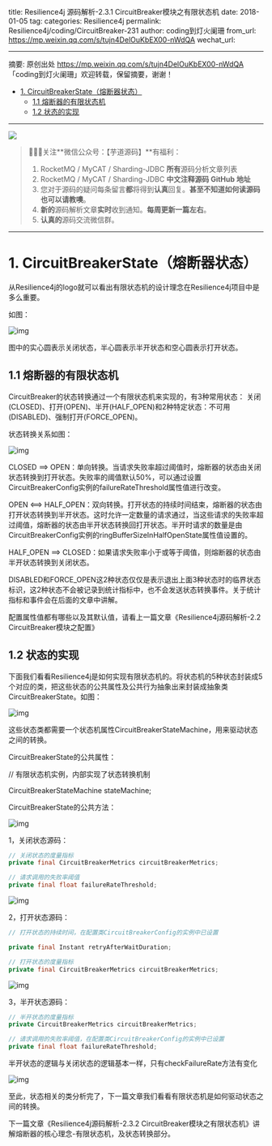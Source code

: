 title: Resilience4j 源码解析-2.3.1 CircuitBreaker模块之有限状态机
date: 2018-01-05
tag: 
categories: Resilience4j
permalink: Resilience4j/coding/CircuitBreaker-231
author: coding到灯火阑珊
from_url: https://mp.weixin.qq.com/s/tujn4DelOuKbEX00-nWdQA
wechat_url: 

-------

摘要: 原创出处 https://mp.weixin.qq.com/s/tujn4DelOuKbEX00-nWdQA 「coding到灯火阑珊」欢迎转载，保留摘要，谢谢！

- [1. CircuitBreakerState（熔断器状态）](http://www.iocoder.cn/Resilience4j/coding/CircuitBreaker-231/)
  - [1.1 熔断器的有限状态机](http://www.iocoder.cn/Resilience4j/coding/CircuitBreaker-231/)
  - [1.2 状态的实现](http://www.iocoder.cn/Resilience4j/coding/CircuitBreaker-231/)

-------

![](http://www.iocoder.cn/images/common/wechat_mp_2017_07_31.jpg)

> 🙂🙂🙂关注**微信公众号：【芋道源码】**有福利：
> 1. RocketMQ / MyCAT / Sharding-JDBC **所有**源码分析文章列表
> 2. RocketMQ / MyCAT / Sharding-JDBC **中文注释源码 GitHub 地址**
> 3. 您对于源码的疑问每条留言**都**将得到**认真**回复。**甚至不知道如何读源码也可以请教噢**。
> 4. **新的**源码解析文章**实时**收到通知。**每周更新一篇左右**。
> 5. **认真的**源码交流微信群。

-------

# 1. CircuitBreakerState（熔断器状态）

从Resilience4j的logo就可以看出有限状态机的设计理念在Resilience4j项目中是多么重要。

如图：

![img](http://static.iocoder.cn/ac85d7db932795091267c70c0579b6af)



图中的实心圆表示关闭状态，半心圆表示半开状态和空心圆表示打开状态。



## 1.1 熔断器的有限状态机

CircuitBreaker的状态转换通过一个有限状态机来实现的，有3种常用状态： 关闭(CLOSED)、打开(OPEN)、半开(HALF_OPEN)和2种特定状态：不可用(DISABLED)、强制打开(FORCE_OPEN)。

状态转换关系如图：

![img](http://static.iocoder.cn/b66894bf571000c99cb602b996a4f00c)



CLOSED ==> OPEN：单向转换。当请求失败率超过阈值时，熔断器的状态由关闭状态转换到打开状态。失败率的阈值默认50%，可以通过设置CircuitBreakerConfig实例的failureRateThreshold属性值进行改变。



OPEN <==> HALF_OPEN：双向转换。打开状态的持续时间结束，熔断器的状态由打开状态转换到半开状态。这时允许一定数量的请求通过，当这些请求的失败率超过阈值，熔断器的状态由半开状态转换回打开状态。半开时请求的数量是由CircuitBreakerConfig实例的ringBufferSizeInHalfOpenState属性值设置的。



HALF_OPEN ==> CLOSED：如果请求失败率小于或等于阈值，则熔断器的状态由半开状态转换到关闭状态。

DISABLED和FORCE_OPEN这2种状态仅仅是表示退出上面3种状态时的临界状态标识，这2种状态不会被记录到统计指标中，也不会发送状态转换事件。关于统计指标和事件会在后面的文章中讲解。

配置属性值都有哪些以及其默认值，请看上一篇文章《Resilience4j源码解析-2.2 CircuitBreaker模块之配置》



## 1.2 状态的实现

下面我们看看Resilience4j是如何实现有限状态机的。将状态机的5种状态封装成5个对应的类，把这些状态的公共属性及公共行为抽象出来封装成抽象类CircuitBreakerState。如图：

![img](http://static.iocoder.cn/e01948a19cc2226fb40d87efe3023295)

这些状态类都需要一个状态机属性CircuitBreakerStateMachine，用来驱动状态之间的转换。

CircuitBreakerState的公共属性：

// 有限状态机实例，内部实现了状态转换机制

CircuitBreakerStateMachine stateMachine;

CircuitBreakerState的公共方法：

![img](http://static.iocoder.cn/9eebcbe87f89d9d1b610bb8a9b77cf7e)



1，关闭状态源码：

```Java
// 关闭状态的度量指标
private final CircuitBreakerMetrics circuitBreakerMetrics;

// 请求调用的失败率阈值
private final float failureRateThreshold;
```


![img](http://static.iocoder.cn/3373080442b8739421046a9e43fd51b9)



2，打开状态源码：

```Java
// 打开状态的持续时间，在配置类CircuitBreakerConfig的实例中已设置

private final Instant retryAfterWaitDuration;

// 打开状态的度量指标
private final CircuitBreakerMetrics circuitBreakerMetrics;
```

![img](http://static.iocoder.cn/41e9dd56391dece18b6c0f552d557a8d)

3，半开状态源码：

```Java
// 半开状态的度量指标
private CircuitBreakerMetrics circuitBreakerMetrics;

// 请求调用的失败率阈值，在配置类CircuitBreakerConfig的实例中已设置
private final float failureRateThreshold;
```

半开状态的逻辑与关闭状态的逻辑基本一样，只有checkFailureRate方法有变化

![img](http://static.iocoder.cn/54e25d5a2a36295ce879637ee1ddca90)

至此，状态相关的类分析完了，下一篇文章我们看看有限状态机是如何驱动状态之间的转换。

下一篇文章《Resilience4j源码解析-2.3.2 CircuitBreaker模块之有限状态机》讲解熔断器的核心理念-有限状态机，及状态转换部分。

